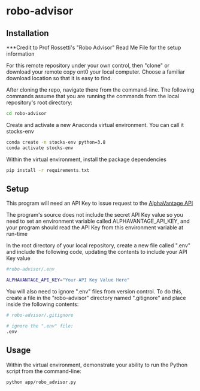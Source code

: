 # robo-advisor
## Installation

***Credit to Prof Rossetti's "Robo Advisor" Read Me File for the setup information

For this remote repository under your own control, then "clone" or download your remote copy ont0 your local computer. Choose a familiar download location so that it is easy to find.

After cloning the repo, navigate there from the command-line. The following commands assume that you are running the commands from the local repository's root directory:

```sh
cd robo-advisor
```

Create and activate a new Anaconda virtual environment. You can call it stocks-env

```sh
conda create -n stocks-env python=3.8
conda activate stocks-env
```

Within the virtual environment, install the package dependencies

```sh
pip install -r requirements.txt
```

## Setup

This program will need an API Key to issue request to the [AlphaVantage API](https://www.alphavantage.co/)

The program's source does not include the secret API Key value so you need to set an environment variable called ALPHAVANTAGE_API_KEY, and your program should read the API Key from this environment variable at run-time

In the root directory of your local repository, create a new file called ".env" and include the following code, updating the contents to include your API Key value

```sh
#robo-advisor/.env

ALPHAVANTAGE_API_KEY="Your API Key Value Here"
```

You will also need to ignore ".env" files from version control. To do this, create a file in the "robo-advisor" directory named ".gitignore" and place inside the following contents:

```sh
# robo-advisor/.gitignore

# ignore the ".env" file:
.env
```

## Usage

Within the virtual environment, demonstrate your ability to run the Python script from the command-line:

```sh
python app/robo_advisor.py
```
